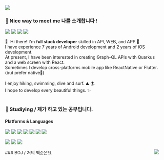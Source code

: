 <img src="https://capsule-render.vercel.app/api?type=waving&color=auto&height=200&section=header&text=borim%20Github!&fontSize=90" />

### 🤞 Nice way to meet me 나를 소개합니다 !
<p>
  <a href="https://blog.cowkite.com/" target="_blank"><img src="https://img.shields.io/badge/Tech_Blog-DD0B78?style=flat-square&logo=GitHub%20Sponsors&logoColor=white"/></a>
  <a href="https://www.linkedin.com/in/cowkite/" target="_blank"><img src="https://img.shields.io/badge/SoyeonKim-0A66C2?style=flat-square&logo=Linkedin&logoColor=white"/></a>
  <a href="https://twitter.com/cowkite" target="_blank"><img src="https://img.shields.io/badge/cowkite-1DA1F2?style=flat-square&logo=Twitter&logoColor=white"/></a>
  <a href="mailto:iscowkite@gmail.com" target="_blank"><img src="https://img.shields.io/badge/iscowkite@gmail.com-EA4335?style=flat-square&logo=Gmail&logoColor=white"/></a>
</p>

<p>
  👋&nbsp; Hi there! I'm <b>full stack developer</b> skilled in API, WEB, and APP.🚀<br/>
  I have experience 7 years of Android development and 2 years of iOS development.<br/>
  At present, I have been interested in creating Graph-QL APIs with Quarkus and a web screen with React.<br/>
  Sometimes I develop cross-platforms mobile app like ReactNative or Flutter. (but prefer native💖)<br/><br/>
  I enjoy hiking, swimming, dive and surf. ⛰ 🏄<br/>
  I hope to develop every beautiful things. ✨ <br/><br/>
</p>


### 💪 Studiying / 제가 하고 있는 공부입니다.
#### Platforms & Languages
<p>
  <img src="https://img.shields.io/badge/Python-3776AB?style=for-the-badge&logo=python&logoColor=white">
  <img src="https://img.shields.io/badge/HTML-239120?style=for-the-badge&logo=html5&logoColor=white">
  <img src="https://img.shields.io/badge/CSS-239120?&style=for-the-badge&logo=css3&logoColor=white">
 <img src="https://img.shields.io/badge/CSS-239120?&style=for-the-badge&logo=css3&logoColor=white">
 <img src="https://img.shields.io/badge/JavaScript-F7DF1E?style=for-the-badge&logo=JavaScript&logoColor=white">
 <img src="https://img.shields.io/badge/Java-ED8B00?style=for-the-badge&logo=openjdk&logoColor=white"> 
 <img src="https://img.shields.io/badge/Spring-6DB33F?style=for-the-badge&logo=spring&logoColor=white">
</p>
<p>
 <img src="https://img.shields.io/badge/Amazon_AWS-FF9900?style=for-the-badge&logo=amazonaws&logoColor=white">
   <img src="https://img.shields.io/badge/MySQL-005C84?style=for-the-badge&logo=mysql&logoColor=white">
     <img src="https://img.shields.io/badge/Oracle-F80000?style=for-the-badge&logo=Oracle&logoColor=white">
</p>

<p>
### BOJ / 저의 백준은요 
<a href="https://solved.ac/borim"><img align="right" src="http://mazassumnida.wtf/api/v2/generate_badge?boj=borim&theme=dark"/></a>
</p>


<p>

</p>
